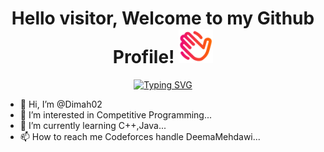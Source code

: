 <h1 align="center">Hello visitor, Welcome to my Github Profile! <img height="55" src="assets/bye.png"></h1>

<p align="center"> 
<a href="https://git.io/typing-svg"><img src="https://readme-typing-svg.demolab.com?font=Fira+Code&size=24&pause=1000&color=9064D6&center=true&vCenter=true&random=false&width=435&lines=Software+Engineering+Student;Competitive+Programmer;Specialist+on+codeforces;Always+learning+new+things" alt="Typing SVG" /></a>
</p>

- 👋 Hi, I’m @Dimah02
- 👀 I’m interested in Competitive Programming...
- 🌱 I’m currently learning C++,Java...
- 📫 How to reach me Codeforces handle DeemaMehdawi...
